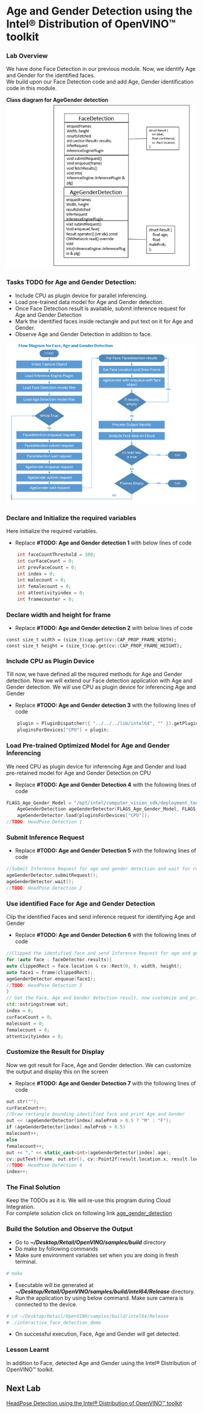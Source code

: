 # Age and Gender Detection using the Intel® Distribution of OpenVINO™ toolkit
### Lab Overview
We have done Face Detection in our previous module. Now, we identify Age and Gender for the identified faces.    
We  build upon our Face Detection code and add Age, Gender identification code in this module.

**Class diagram for AgeGender detection**
![](images/AgeGender_class.png)

### Tasks TODO for Age and Gender Detection:
-	Include CPU as plugin device for parallel inferencing.
-	Load pre-trained data model for Age and Gender detection.
-	Once Face Detection result is available, submit inference request for Age and Gender Detection
-	Mark the identified faces inside rectangle and put text on it for Age and Gender.
-	Observe Age and Gender Detection in addition to face.

![](images/AgeGender_flowchart.png)



### Declare and Initialize the required variables
Here initialize the required variables.
- Replace **#TODO: Age and Gender detection 1** with below lines of code

```cpp
	int faceCountThreshold = 100;
	int curFaceCount = 0;
	int prevFaceCount = 0;
	int index = 0;
	int malecount = 0;
	int femalecount = 0;
	int attentivityindex = 0;
	int framecounter = 0;

```

### Declare width and height for frame
- Replace **#TODO: Age and Gender detection 2** with below lines of code

```
const size_t width = (size_t)cap.get(cv::CAP_PROP_FRAME_WIDTH);
const size_t height = (size_t)cap.get(cv::CAP_PROP_FRAME_HEIGHT);

```

### Include CPU as Plugin Device

Till now, we have defined all the required methods for Age and Gender detection. Now we will extend our Face detection application with Age and Gender detection.
We will use CPU as plugin device for inferencing Age and Gender
- Replace **#TODO: Age and Gender detection 3** with the following lines of code

```cpp
	plugin = PluginDispatcher({ "../../../lib/intel64", "" }).getPluginByDevice("CPU");
	pluginsForDevices["CPU"] = plugin;
```

### Load Pre-trained Optimized Model for Age and Gender Inferencing
We need CPU as plugin device for inferencing Age and Gender and load pre-retained model for Age and Gender Detection on CPU
- Replace **#TODO: Age and Gender Detection 4** with the following lines of code

```cpp
FLAGS_Age_Gender_Model = "/opt/intel/computer_vision_sdk/deployment_tools/intel_models/age-gender-recognition-retail-0013/FP32/age-gender-recognition-retail-0013.xml";
	AgeGenderDetection ageGenderDetector(FLAGS_Age_Gender_Model, FLAGS_d_ag, FLAGS_n_ag, FLAGS_dyn_ag, FLAGS_async);
	ageGenderDetector.load(pluginsForDevices["CPU"]);
//TODO: HeadPose Detection 1

```

### Submit Inference Request
- Replace **#TODO: Age and Gender Detection 5** with the following lines of code

```cpp
//Submit Inference Request for age and gender detection and wait for result
ageGenderDetector.submitRequest();
ageGenderDetector.wait();
//TODO: HeadPose Detection 2

```

### Use identified Face for Age and Gender Detection
Clip the identified Faces and send inference request for identifying Age and Gender
- Replace **#TODO: Age and Gender Detection 6** with the following lines of code

```cpp
//Clipped the identified face and send Inference Request for age and gender detection
for (auto face : faceDetector.results){
auto clippedRect = face.location & cv::Rect(0, 0, width, height);
auto face1 = frame(clippedRect);
ageGenderDetector.enqueue(face1);
//TODO: HeadPose Detection 3
}
// Got the Face, Age and Gender detection result, now customize and print them on window
std::ostringstream out;
index = 0;
curFaceCount = 0;
malecount = 0;
femalecount = 0;
attentivityindex = 0;

 ```

### Customize the Result for Display

Now we got result for Face, Age and Gender detection. We can customize the output and display this on the screen

- Replace **#TODO: Age and Gender Detection 7** with the following lines of code

```cpp
out.str("");
curFaceCount++;
//Draw rectangle bounding identified face and print Age and Gender
out << (ageGenderDetector[index].maleProb > 0.5 ? "M" : "F");
if (ageGenderDetector[index].maleProb > 0.5)
malecount++;
else
femalecount++;
out << "," << static_cast<int>(ageGenderDetector[index].age);
cv::putText(frame, out.str(), cv::Point2f(result.location.x, result.location.y - 15), cv::FONT_HERSHEY_COMPLEX_SMALL, 0.8, cv::Scalar(0, 0, 255));
//TODO: HeadPose Detection 4
index++;

```

### The Final Solution
Keep the TODOs as it is. We will re-use this program during Cloud Integration.     
For complete solution click on following link [age_gender_detection](./solutions/agegenderdetection.md)
### Build the Solution and Observe the Output
- Go to ***~/Desktop/Retail/OpenVINO/samples/build***  directory
- Do  make by following commands   
- Make sure environment variables set when you are doing in fresh terminal.      

```bash
# make
```

- Executable will be generated at ***~/Desktop/Retail/OpenVINO/samples/build/intel64/Release*** directory.
- Run the application by using below command. Make sure camera is connected to the device.

```bash
# cd ~/Desktop/Retail/OpenVINO/samples/build/intel64/Release
# ./interactive_face_detection_demo
 ```

- On successful execution, Face, Age and Gender will get detected.

### Lesson Learnt
In addition to Face, detected Age and Gender using the Intel® Distribution of OpenVINO™ toolkit.

## Next Lab

[HeadPose Detection using the Intel® Distribution of OpenVINO™ toolkit](./Headpose_detection.md)
